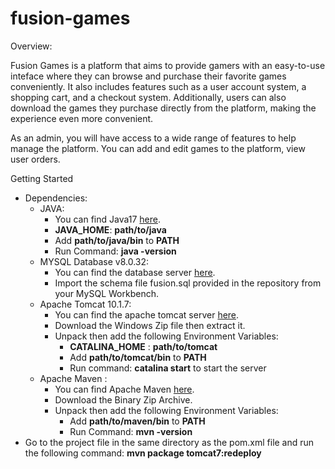 # fusion-games
Overview:

Fusion Games is a platform that aims to provide gamers with an easy-to-use inteface where they can browse and purchase their favorite games conveniently. It also includes features such as a user account system, a shopping cart, and a checkout system. Additionally, users can also download the games they purchase directly from the platform, making the experience even more convenient.

As an admin, you will have access to a wide range of features to help manage the platform. You can add and edit games to the platform, view user orders.

Getting Started



* Dependencies:
    * JAVA:
        * You can find Java17 [here](https://www.oracle.com/eg/java/technologies/downloads/#java17).
        * **JAVA_HOME**: **path/to/java**
        * Add **path/to/java/bin** to **PATH**
        * Run Command: **java -version**
    * MYSQL Database v8.0.32:
        * You can find the database server  [here](https://dev.mysql.com/downloads/installer/).
        * Import the schema file fusion.sql provided in the repository from your MySQL Workbench.
    * Apache Tomcat 10.1.7:
        * You can find the apache tomcat server [here](https://tomcat.apache.org/download-10.cgi).
        * Download the Windows Zip file then extract it.
        * Unpack then add the following Environment Variables:
            * **CATALINA_HOME** : **path/to/tomcat**
            * Add **path/to/tomcat/bin** to **PATH**
            * Run command: **catalina start** to start the server
    * Apache Maven :
        * You can find Apache Maven [here](https://maven.apache.org/download.cgi).
        * Download the Binary Zip Archive.
        * Unpack then add the following Environment Variables:
            * Add **path/to/maven/bin** to **PATH**
            * Run Command: **mvn -version**
* Go to the project file in the same directory as the pom.xml file and run the following command: **mvn package tomcat7:redeploy**

